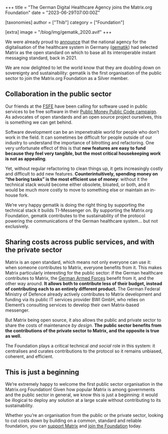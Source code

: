 +++
title = "The German Digital Healthcare Agency joins the Matrix.org Foundation"
date = "2023-06-29T07:00:00Z"

[taxonomies]
author = ["Thib"]
category = ["Foundation"]

[extra]
image = "/blog/img/gematik_2020.avif"
+++

We were already proud to [announce](/blog/2021/07/21/germany-s-national-healthcare-system-adopts-matrix/)
that the national agency for the digitalisation of the healthcare system in
Germany ([gematik](http://gematik.de)) had selected Matrix as the open standard
on which to base all its interoperable instant messaging standard, back in 2021.

We are now delighted to let the world know that they are doubling down on
sovereignty and sustainability: gematik is the first organisation of the public
sector to join the Matrix.org Foundation as a Silver member.


## Collaboration in the public sector

Our friends at the [FSFE](https://fsfe.org) have been calling for software used
in public services to be free software in their
[Public Money Public Code campaign](https://publiccode.eu/en/openletter/). As
advocates of open standards and an open source project ourselves, this is
something we can get behind.

Software development can be an impenetrable world for people who don’t work in
the field. It can sometimes be difficult for people outside of our industry to
understand the importance of bitrotting and refactoring. One very unfortunate
effect of this is that **new features are easy to fund because they feel very
tangible, but the most critical housekeeping work is not as appealing**.

Yet, without regular refactoring to clean things up, it gets increasingly costly
and difficult to add new features. **Counterintuitively, spending money on “the
boring tasks” is the most efficient use of money**: without it the technical
stack would become either obsolete, bloated, or both, and it would be much more
costly to move to something else or maintain an in-house fork.

We’re very happy gematik is doing the right thing by supporting the technical
stack it builds TI-Messenger on. By supporting the Matrix.org Foundation,
gematik contributes to the sustainability of the protocol powering the
communications of the German healthcare system… but not exclusively.


## Sharing costs across public services, and with the private sector

Matrix is an open standard, which means not only everyone can use it: when
someone contributes to Matrix, everyone benefits from it. This makes Matrix
particularly interesting for the public sector: if the German healthcare
contributes to Matrix, the [German Armed Forces](https://element.io/case-studies/bundeswehr)
benefit from it, and the other way around. **It allows both to contribute less
of their budget, instead of contributing each to an entirely different
product.** The German Federal Ministry of Defence already actively contributes
to Matrix development and funding via its public IT services provider BWI GmbH,
who relies on Element’s consulting services to develop their own Matrix-based
messenger.

But Matrix being open source, it also allows the public and private sector to
share the costs of maintenance _by design_. **The public sector benefits from
the contributions of the private sector to Matrix, and the opposite is true as
well.**

The Foundation plays a critical technical _and social_ role in this system: it
centralises and curates contributions to the protocol so it remains unbiased,
coherent, and efficient.


## This is just a beginning

We’re extremely happy to welcome the first public sector organisation in the
Matrix.org Foundation! Given how popular Matrix is among governments and the
public sector in general, we know this is just a beginning: it would be
illogical to deploy any solution at a large scale without contributing to its
sustainability.

Whether you’re an organisation from the public or the private sector, looking to
cut costs down by building on a common, standard and reliable foundation, you
can [support Matrix](https://matrix.org/support/) and
[join the Foundation](https://matrix.org/membership/) today.

